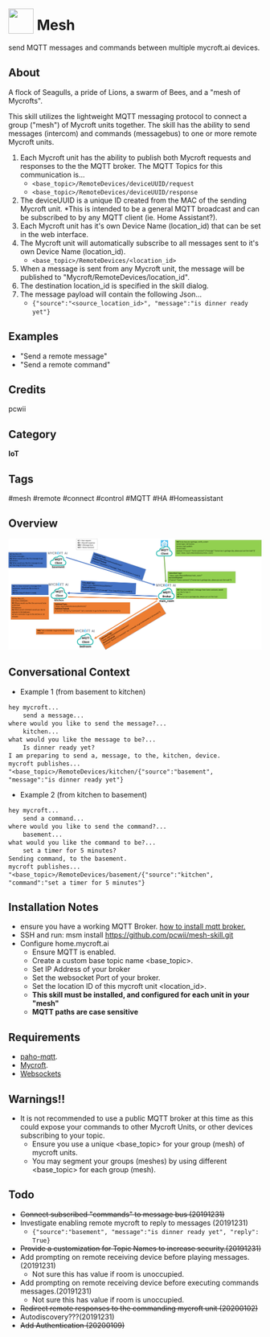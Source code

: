 # <img src='https://raw.githack.com/FortAwesome/Font-Awesome/master/svgs/solid/broadcast-tower.svg' card_color='#40DBB0' width='50' height='50' style='vertical-align:bottom'/> Mesh
send MQTT messages and commands between multiple mycroft.ai devices.

## About
A flock of Seagulls, a pride of Lions, a swarm of Bees, and a "mesh of Mycrofts".

This skill utilizes the lightweight MQTT messaging protocol to connect a group ("mesh") of Mycroft units together. The skill has the ability to send messages (intercom) and commands (messagebus) to one or more remote Mycroft units.
1. Each Mycroft unit has the ability to publish both Mycroft requests and responses to the the MQTT broker.
The MQTT Topics for this communication is...
    * ```<base_topic>/RemoteDevices/deviceUUID/request```
    * ```<base_topic>/RemoteDevices/deviceUUID/response```
2. The deviceUUID is a unique ID created from the MAC of the sending Mycroft unit.
*This is intended to be a general MQTT broadcast and can be subscribed to by any MQTT client (ie. Home Assistant?).
3. Each Mycroft unit has it's own Device Name (location_id) that can be set in the web interface.
4. The Mycroft unit will automatically subscribe to all messages sent to it's own Device Name (location_id).
    * ```<base_topic>/RemoteDevices/<location_id>```
5. When a message is sent from any Mycroft unit, the message will be published to "Mycroft/RemoteDevices/location_id".
6. The destination location_id is specified in the skill dialog.
7. The message payload will contain the following Json...
    * ```{"source":"<source_location_id>", "message":"is dinner ready yet"}```


## Examples
* "Send a remote message"
* "Send a remote command"

## Credits
pcwii

## Category
**IoT**

## Tags
#mesh
#remote
#connect
#control
#MQTT
#HA
#Homeassistant

## Overview
![Overview](/images/mesh-skill.png)

## Conversational Context
- Example 1 (from basement to kitchen)
```
hey mycroft...
    send a message...
where would you like to send the message?...
    kitchen...
what would you like the message to be?...
    Is dinner ready yet?
I am preparing to send a, message, to the, kitchen, device.
mycroft publishes...
"<base_topic>/RemoteDevices/kitchen/{"source":"basement", "message":"is dinner ready yet"}
```
- Example 2 (from kitchen to basement)
```
hey mycroft...
    send a command...
where would you like to send the command?...
    basement...
what would you like the command to be?...
    set a timer for 5 minutes?
Sending command, to the basement.
mycroft publishes...
"<base_topic>/RemoteDevices/basement/{"source":"kitchen", "command":"set a timer for 5 minutes"}
```
## Installation Notes
- ensure you have a working MQTT Broker. [how to install mqtt broker.](https://github.com/pcwii/mesh-skill/blob/master/broker_install.md)
- SSH and run: msm install https://github.com/pcwii/mesh-skill.git
- Configure home.mycroft.ai
    * Ensure MQTT is enabled.
    * Create a custom base topic name <base_topic>. 
    * Set IP Address of your broker
    * Set the websocket Port of your broker.
    * Set the location ID of this mycroft unit <location_id>.
    * **This skill must be installed, and configured for each unit in your "mesh"**
    * **MQTT paths are case sensitive**

## Requirements
- [paho-mqtt](https://pypi.org/project/paho-mqtt/).
- [Mycroft](https://docs.mycroft.ai/installing.and.running/installation).
- [Websockets](https://pypi.org/project/websockets/)

## Warnings!!
- It is not recommended to use a public MQTT broker at this time as this could expose your commands to other Mycroft Units, or other devices subscribing to your topic.
    * Ensure you use a unique <base_topic> for your group (mesh) of mycroft units.
    * You may segment your groups (meshes) by using different <base_topic> for each group (mesh). 
## Todo
- ~~Connect subscribed "commands" to message bus (20191231)~~
- Investigate enabling remote mycroft to reply to messages (20191231)
    * ```{"source":"basement", "message":"is dinner ready yet", "reply": True}```
- ~~Provide a customization for Topic Names to increase security.(20191231)~~
- Add prompting on remote receiving device before playing messages.(20191231)
    * Not sure this has value if room is unoccupied.
- Add prompting on remote receiving device before executing commands messages.(20191231)
    * Not sure this has value if room is unoccupied.  
- ~~Redirect remote responses to the commanding mycroft unit (20200102)~~
- Autodiscovery???(20191231)
- ~~Add Authentication (20200109)~~

